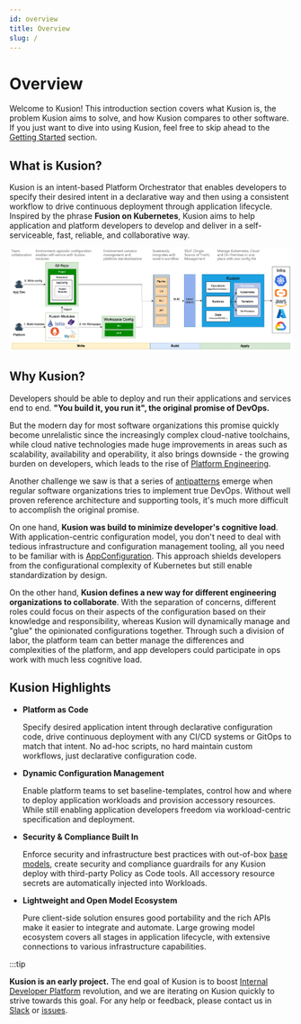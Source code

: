 ```yaml
---
id: overview
title: Overview
slug: /
---
```


# Overview

Welcome to Kusion! This introduction section covers what Kusion is, the problem Kusion aims to solve, and how Kusion compares to other software. If you just want to dive into using Kusion, feel free to skip ahead to the [Getting Started](getting-started/install-kusion) section.

## What is Kusion?
Kusion is an intent-based Platform Orchestrator that enables developers to specify their desired intent in a declarative way and then using a consistent workflow to drive continuous deployment through application lifecycle. Inspired by the phrase **Fusion on Kubernetes**, Kusion aims to help application and platform developers to develop and deliver in a self-serviceable, fast, reliable, and collaborative way.

![arch](https://raw.githubusercontent.com/KusionStack/kusion/main/docs/workflow.png)


## Why Kusion?

Developers should be able to deploy and run their applications and services end to end. **"You build it, you run it", the original promise of DevOps.**

But the modern day for most software organizations this promise quickly become unrelalistic since the increasingly complex cloud-native toolchains, while cloud native technologies made huge improvements in areas such as scalability, availability and operability, it also brings downside - the growing burden on developers, which leads to the rise of [Platform Engineering](https://platformengineering.org/).

Another challenge we saw is that a series of [antipatterns](https://web.devopstopologies.com/#anti-types) emerge when regular software organizations tries to implement true DevOps. Without well proven reference architecture and supporting tools, it's much more difficult to accomplish the original promise.

On one hand, **Kusion was build to minimize developer's cognitive load**. With application-centric configuration model, you don't need to deal with tedious infrastructure and configuration management tooling, all you need to be familiar with is [AppConfiguration](configuration-walkthrough/overview). This approach shields developers from the configurational complexity of Kubernetes but still enable standardization by design.

On the other hand, **Kusion defines a new way for different engineering organizations to collaborate**. With the separation of concerns, different roles could focus on their aspects of the configuration based on their knowledge and responsibility, whereas Kusion will dynamically manage and "glue" the opinionated configurations together. Through such a division of labor, the platform team can better manage the differences and complexities of the platform, and app developers could participate in ops work with much less cognitive load.

## Kusion Highlights

* **Platform as Code**

	Specify desired application intent through declarative configuration code, drive continuous deployment with any CI/CD systems or GitOps to match that intent. No ad-hoc scripts, no hard maintain custom workflows, just declarative configuration code.

* **Dynamic Configuration Management**

	Enable platform teams to set baseline-templates, control how and where to deploy application workloads and provision accessory resources. While still enabling application developers freedom via workload-centric specification and deployment. 

* **Security & Compliance Built In**

	Enforce security and infrastructure best practices with out-of-box [base models](https://github.com/KusionStack/catalog), create security and compliance guardrails for any Kusion deploy with third-party Policy as Code tools. All accessory resource secrets are automatically injected into Workloads.

* **Lightweight and Open Model Ecosystem**

	Pure client-side solution ensures good portability and the rich APIs make it easier to integrate and automate. Large growing model ecosystem covers all stages in  application lifecycle, with extensive connections to various infrastructure capabilities. 

:::tip

**Kusion is an early project.** The end goal of Kusion is to boost [Internal Developer Platform](https://internaldeveloperplatform.org/) revolution, and we are iterating on Kusion quickly to strive towards this goal. For any help or feedback, please contact us in [Slack](https://github.com/KusionStack/community/discussions/categories/meeting) or [issues](https://github.com/KusionStack/kusion/issues).
